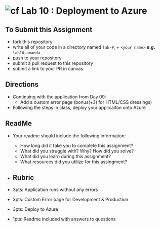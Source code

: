 ![cf](http://i.imgur.com/7v5ASc8.png) Lab 10 : Deployment to Azure
=====================================

## To Submit this Assignment
- fork this repository
- write all of your code in a directory named `lab-#`; + `<your name>` **e.g.** `lab10-amanda`
- push to your repository
- submit a pull request to this repository
- submit a link to your PR in canvas

## Directions
- Continuing with the application from Day 09:
    - Add a custom error page (bonus(+3) for HTML/CSS dressings)
- Following the steps in class, deploy your applicaiton onto Azure


## ReadMe
- Your readme should include the following information:
	- How long did it take you to complete this assignment?
	- What did you struggle with? Why? How did you solve?
	- What did you learn during this assignment?
    - What resources did you utilize for this assingment?
  

- ## Rubric
- 3pts: Application runs without any errors
- 3pts: Custom Error page for Development & Production
- 3pts: Deploy to Azure
- 1pts: Readme included with answers to questions